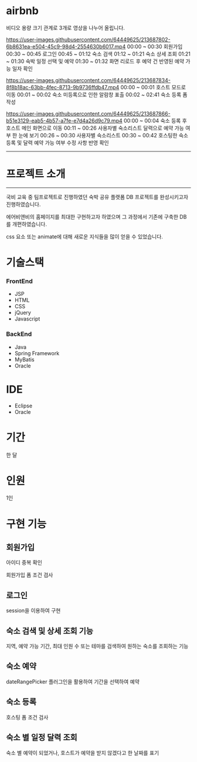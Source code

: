 # airbnb
비디오 용량 크기 관계로 3개로 영상을 나누어 올립니다.

https://user-images.githubusercontent.com/64449625/213687802-6b8631ea-e504-45c9-98d4-2554630b6017.mp4
00:00 ~ 00:30 회원가입
00:30 ~ 00:45 로그인
00:45 ~ 01:12 숙소 검색
01:12 ~ 01:21 숙소 상세 조회
01:21 ~ 01:30 숙박 일정 선택 및 예약
01:30 ~ 01:32 화면 리로드 후 예약 건 반영된 예약 가능 일자 확인

https://user-images.githubusercontent.com/64449625/213687834-8f8b18ac-63bb-4fec-8713-9b9736ffdb47.mp4
00:00 ~ 00:01 호스트 모드로 이동
00:01 ~ 00:02 숙소 미등록으로 인한 알람창 표출
00:02 ~ 02:41 숙소 등록 폼 작성

https://user-images.githubusercontent.com/64449625/213687866-b51e3129-eab5-4b57-a7fe-e7d4a26d9c79.mp4
00:00 ~ 00:04 숙소 등록 후 호스트 메인 화면으로 이동
00:11 ~ 00:26 사용자별 숙소리스트 달력으로 예약 가능 여부 한 눈에 보기
00:26 ~ 00:30 사용자별 숙소리스트
00:30 ~ 00:42 호스팅한 숙소 등록 및 달력 예약 가능 여부 수정 사항 반영 확인

---

# 프로젝트 소개


---

국비 교육 중 팀프로젝트로 진행하였던 숙박 공유 플랫폼 DB 프로젝트를 완성시키고자 진행하였습니다. 

에어비앤비의 홈페이지를 최대한 구현하고자 하였으며 그 과정에서 기존에 구축한 DB를 개편하였습니다.

css 요소 또는 animate에 대해 새로운 지식들을 많이 얻을 수 있었습니다.


# 기술스택


### FrontEnd

- JSP
- HTML
- CSS
- jQuery
- Javascript

### BackEnd

- Java
- Spring Framework
- MyBatis
- Oracle

# IDE


- Eclipse
- Oracle

# 기간

한 달

# 인원


1인

# 구현 기능


## 회원가입

아이디 중복 확인

회원가입 폼 조건 검사

## 로그인

session을 이용하여 구현

## 숙소 검색 및 상세 조회 기능

지역, 예약 가능 기간, 최대 인원 수 또는 테마를 검색하여 원하는 숙소를 조회하는 기능

## 숙소 예약

dateRangePicker 플러그인을 활용하여 기간을 선택하여 예약

## 숙소 등록

호스팅 폼 조건 검사

## 숙소 별 일정 달력 조회

숙소 별 예약이 되었거나, 호스트가 예약을 받지 않겠다고 한 날짜를 표기
